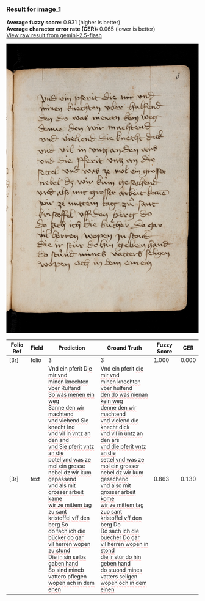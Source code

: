 ### Result for image_1
**Average fuzzy score:** 0.931 (higher is better)<br>**Average character error rate (CER):** 0.065 (lower is better)<br>[View raw result from gemini-2.5-flash](https://github.com/RISE-UNIBAS/humanities_data_benchmark/blob/main/results/2025-10-28/T0271/request_T0271_image_1.json)

<img src="https://github.com/RISE-UNIBAS/humanities_data_benchmark/blob/main/benchmarks/medieval_manuscripts/images/image_1.jpg?raw=true" alt="image_1" width="800px">

<style>
.diff { text-decoration: underline; text-decoration-color: #ffcccc; text-decoration-style: wavy; }
</style>

| Folio Ref | Field | Prediction | Ground Truth | Fuzzy Score | CER |
|-----------|-------|------------|--------------|-------------|-----|
| [3r] | folio | 3 | 3 | 1.000 | 0.000 |
| [3r] | text | Vnd ein pferit D<span class="diff">ie mir vnd<br>minen knechten vber Rulfand<br>So was menen ein weg<br>Sanne den wir machtend<br>vnd viehend Sie knecht Ind<br>vnd vil in vntz an den and<br>vnd Sie </span>p<span class="diff">ferit vntz an die<br></span>p<span class="diff">otel vnd was ze mol ein grosse<br>nebel dz wir kum gepassend<br>vnd als mit grosser arbeit kame<br>wir ze mittem tag zu sant<br>kristoffel vff den berg So<br>do fach ich die bücker do gar<br>vil herren wopen zu stund<br>Die in sin selbs gaben hand<br>So sind mineb vattero pflegen<br>wopen ach in dem enen</span> | Vnd ein pferit <span class="diff">die mir vnd<br> minen knechten vber hulfend<br> den do was nienan kein weg<br> denne den wir machtend<br> vnd vielend die knecht dick<br> vnd vil in untz an den ars<br> vnd die pferit vntz an die <br> settel vnd was ze mol ein grosser<br> nebel dz wir kum gesachend<br> vnd also mit grosser arbeit kome<br> wir ze mittem tag zuo sant<br> kristoffel vff den berg </span>D<span class="diff">o<br> Do sach ich die buecher Do gar<br> vil herren wo</span>p<span class="diff">en in stond<br> die ir stür do hin geben hand<br> do stuond mines vatters seligen<br> wo</span>p<span class="diff">en och in dem einen</span> | 0.863 | 0.130 |
